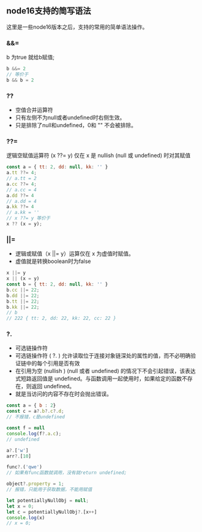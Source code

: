 ## node16支持的简写语法
这里是一些node16版本之后，支持的常用的简单语法操作。
### &&=
b 为true 就给b赋值;
```javascript
b &&= 2
// 等价于
b && b = 2
```
### ??
- 空值合并运算符
- 只有左侧不为null或者undefined时右侧生效。
- 只是排除了null和undefined，0和 "" 不会被排除。
### ??=
逻辑空赋值运算符 (x ??= y) 仅在 x 是 nullish (null 或 undefined) 时对其赋值
```javascript
const a = { tt: 2, dd: null, kk: '' }
a.tt ??= 4;
// a.tt = 2
a.cc ??= 4;
// a.cc = 4
a.dd ??= 4
// a.dd = 4
a.kk ??= 4
// a.kk = ''
// x ??= y 等价于
x ?? (x = y);
```

###  ||=
- 逻辑或赋值（x ||= y）运算仅在 x 为虚值时赋值。
- 虚值就是转换boolean时为false
```javascript
x ||= y 
x || (x = y)
const b = { tt: 2, dd: null, kk: '' }
b.cc ||= 22;
b.dd ||= 22;
b.tt ||= 22;
b.kk ||= 22;
// b
// 222 { tt: 2, dd: 22, kk: 22, cc: 22 }
```

### ?.
- 可选链操作符
- 可选链操作符 ( ?. ) 允许读取位于连接对象链深处的属性的值，而不必明确验证链中的每个引用是否有效
- 在引用为空 (nullish ) (null 或者 undefined) 的情况下不会引起错误，该表达式短路返回值是 undefined。与函数调用一起使用时，如果给定的函数不存在，则返回 undefined。
- 就是当访问的内容不存在时会抛出错误。
```javascript
const a = { b : 2}
const c = a?.b?.c?.d;
// 不报错，c是undefined

const f = null
console.log(f?.a.c);
// undefined

a?.['w']
arr?.[10]

func?.('qwe')
// 如果有func函数就调用，没有就return undefined;

object?.property = 1;
// 报错，只能用于获取数据，不能用赋值

let potentiallyNullObj = null;
let x = 0;
let c = potentiallyNullObj?.[x++]
console.log(x)
// x = 0; 
```


###